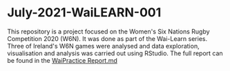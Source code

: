 # July-2021-WaiLEARN-001

This repository is a project focused on the Women's Six Nations Rugby Competition 2020 (W6N). It was done as part of the Wai-Learn series. Three of Ireland's W6N games were analysed and data exploration, visualisation and analysis was carried out using RStudio. The full report can be found in the [WaiPractice Report.md](https://github.com/women-in-ai-ireland/July-2021-WaiLEARN-001/blob/main/WaiPractice-Report---Masterfile.md) 
